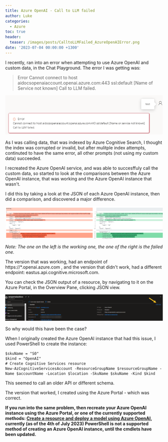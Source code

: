 ```yaml
---
title: Azure OpenAI - Call to LLM failed
author: Luke
categories:
  - Azure
toc: true
header:
  teaser: /images/posts/CalltoLLMFailed_AzureOpenAIError.png
date: '2023-07-04 00:00:00 +1300'
---
```


I recently, ran into an error  when attempting to use Azure OpenAI and custom data, in the Chat Playground.
The error I was getting was:

> Error
> Cannot connect to host aidocsopenaiaccount.openai.azure.com:443 ssl:default [Name of Service not known]
> Call to LLM failed.

![Call to LLM failed.](/images/posts/CalltoLLMFailed_AzureOpenAIError.png "Azure OpenAI - Call to LLM failed.")

As I was calling data, that was indexed by Azure Cognitive Search, I thought the index was corrupted or invalid, but after mulitple index attempts, continuted to have the same error, all other prompts (not using my custom data) succeeded.

I recreated the Azure OpenAI service, and was able to succesffuly call the custom data, so started to look at the comparisons between the Azure OpenAI instance, that was working and the Azure OpenAI instance that wasn't.

I did this by taking a look at the JSON of each Azure OpenAI instance, then did a comparison, and discovered a major difference.

![Azure OpenAI - Diff](/images/posts/AzureOpenAI_CalltoLLMFailed_ErrorJSON.png "Azure OpenAI - Diff")

*Note: The one on the left is the working one, the one of the right is the failed one.*

The version that was working, had an endpoint of https://*.openai.azure.com , and the version that didn't work, had a different endpoint: eastus.api.cognitive.microsoft.com.

You can check the JSON output of a resource, by navigating to it on the Azure Portal, in the Overview Pane, clicking JSON view.

![Azure OpenAI - JSON View](/images/posts/CalltoLLMFailed_AzureOpenAI_JSON_View.png "Azure OpenAI - JSON View")

So why would this have been the case?

When I originally created the Azure OpenAI instance that had this issue, I used PowerShell to create the instance:

    $skuName = "S0"
    $kind = "OpenAI"
    # Create Cognitive Services resource
    New-AzCognitiveServicesAccount -ResourceGroupName $resourceGroupName -Name $accountName -Location $location -SkuName $skuName -Kind $kind

This seemed to call an older API or different schema.

The version that worked, I created using the Azure Portal - which was correct.

**If you run into the same problem, then recreate your Azure OpenAI instance using the Azure Portal, or one of the currently supported methods: [Create a resource and deploy a model using Azure OpenAI](https://learn.microsoft.com/en-us/azure/cognitive-services/openai/how-to/create-resource?pivots=web-portal&WT.mc_id=AZ-MVP-5004796{:target="_blank"}), currently (as of the 4th of July 2023) PowerShell is not a supported method of creating an Azure OpenAI instance, until the cmdlets have been updated.**
